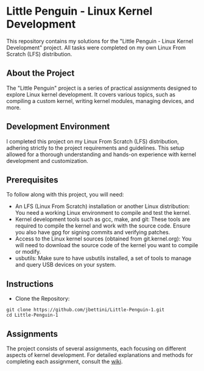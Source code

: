 # Little Penguin - Linux Kernel Development

This repository contains my solutions for the "Little Penguin - Linux Kernel Development" project. All tasks were completed on my own Linux From Scratch (LFS) distribution.

## About the Project

The "Little Penguin" project is a series of practical assignments designed to explore Linux kernel development. It covers various topics, such as compiling a custom kernel, writing kernel modules, managing devices, and more.

## Development Environment

I completed this project on my Linux From Scratch (LFS) distribution, adhering strictly to the project requirements and guidelines. This setup allowed for a thorough understanding and hands-on experience with kernel development and customization.

## Prerequisites

To follow along with this project, you will need:

-   An LFS (Linux From Scratch) installation or another Linux distribution: You need a working Linux environment to compile and test the kernel.
-   Kernel development tools such as gcc, make, and git: These tools are required to compile the kernel and work with the source code. Ensure you also have gpg for signing commits and verifying patches.
-   Access to the Linux kernel sources (obtained from git.kernel.org): You will need to download the source code of the kernel you want to compile or modify.
-   usbutils: Make sure to have usbutils installed, a set of tools to manage and query USB devices on your system.

## Instructions

-   Clone the Repository:
```
git clone https://github.com/jbettini/Little-Penguin-1.git
cd Little-Penguin-1
```
## Assignments

The project consists of several assignments, each focusing on different aspects of kernel development. For detailed explanations and methods for completing each assignment, consult the [wiki](https://github.com/jbettini/Little-Penguin-1/wiki).


